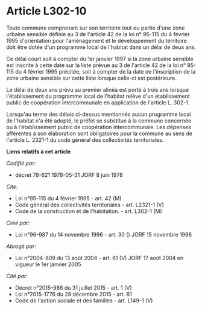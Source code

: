 # Article L302-10

Toute commune comprenant sur son territoire tout ou partie d'une zone urbaine sensible définie au 3 de l'article 42 de la loi
n° 95-115 du 4 février 1995 d'orientation pour l'aménagement et le développement du territoire doit être dotée d'un programme
local de l'habitat dans un délai de deux ans.

Ce délai court soit à compter du 1er janvier 1997 si la zone urbaine sensible est inscrite à cette date sur la liste prévue
au 3 de l'article 42 de la loi n° 95-115 du 4 février 1995 précitée, soit à compter de la date de l'inscription de la zone
urbaine sensible sur cette liste lorsque celle-ci est postérieure.

Le délai de deux ans prévu au premier alinéa est porté à trois ans lorsque l'établissement du programme local de l'habitat
relève d'un établissement public de coopération intercommunale en application de l'article L. 302-1.

Lorsqu'au terme des délais ci-dessus mentionnés aucun programme local de l'habitat n'a été adopté, le préfet se substitue à
la commune concernée ou à l'établissement public de coopération intercommunale. Les dépenses afférentes à son élaboration
sont obligatoires pour la commune au sens de l'article L. 2321-1 du code général des collectivités territoriales.

**Liens relatifs à cet article**

_Codifié par_:

  - décret 78-621 1978-05-31 JORF 8 juin 1978

_Cite_:

  - Loi n°95-115 du 4 février 1995 - art. 42 (M)
  - Code général des collectivités territoriales - art. L2321-1 (V)
  - Code de la construction et de l'habitation. - art. L302-1 (M)

_Créé par_:

  - Loi n°96-987 du 14 novembre 1996 - art. 30 () JORF 15 novembre 1996

_Abrogé par_:

  - Loi n°2004-809 du 13 août 2004 - art. 61 (V) JORF 17 août 2004 en vigueur le 1er janvier 2005

_Cité par_:

  - Décret n°2015-986 du 31 juillet 2015 - art. 1 (V)
  - Loi n°2015-1776 du 28 décembre 2015 - art. 81
  - Code de l'action sociale et des familles - art. L149-1 (V)
